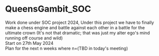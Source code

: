 # QueensGambit_SOC
Work done under SOC project 2024, Under this project we have to finally make a chess engine and battle against each other in a battle for the ultimate crown (It's not that dramatic; that was just my alter ego's mind running off course and wild)
<br>
Start on 27th May 2024
<br> Plan for the next n weeks where n=(TBD in today's meeting)
